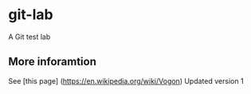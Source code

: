 # git-lab
A Git test lab

## More inforamtion
See [this page] (https://en.wikipedia.org/wiki/Vogon)
Updated version 1

